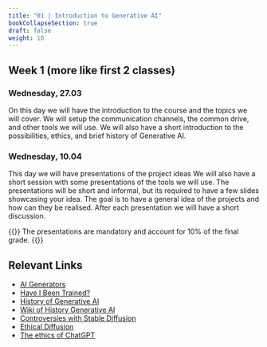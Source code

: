 ```yaml
---
title: "01 | Introduction to Generative AI"
bookCollapseSection: true
draft: false
weight: 10
---
```


## Week 1 (more like first 2 classes)

### Wednesday, 27.03

On this day we will have the introduction to the course and the topics we will cover. We will setup the communication channels, the common drive, and other tools we will use. We will also have a short introduction to the possibilities, ethics, and brief history of Generative AI.

### Wednesday, 10.04

This day we will have presentations of the project ideas We will also have a short session with some presentations of the tools we will use. The presentations will be short and informal, but its required to have a few slides showcasing your idea. The goal is to have a general idea of the projects and how can they be realised. After each presentation we will have a short discussion.

{{<hint warning>}}
The presentations are mandatory and account for 10% of the final grade.
{{</hint>}}

## Relevant Links

- [AI Generators](https://learn.newmedia.dog/tutorials/ai-generators/)
- [Have I Been Trained?](https://haveibeentrained.com/)
- [History of Generative AI](https://toloka.ai/blog/history-of-generative-ai/)
- [Wiki of History Generative AI](https://en.wikipedia.org/wiki/Generative_artificial_intelligence)
- [Controversies with Stable Diffusion](https://www.generativelabs.co/post/controversies-with-stable-diffusion)
- [Ethical Diffusion](https://vertti-luostarinen.medium.com/ethical-diffusion-generating-images-without-theft-f7eb14fe3f25)
- [The ethics of ChatGPT](https://www.sciencedirect.com/science/article/pii/S0268401223000816)
